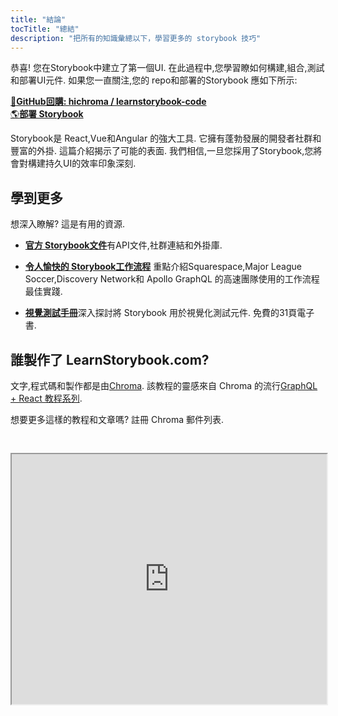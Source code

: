 ```yaml
---
title: "結論"
tocTitle: "總結"
description: "把所有的知識彙總以下，學習更多的 storybook 技巧"
---
```


恭喜! 您在Storybook中建立了第一個UI. 在此過程中,您學習瞭如何構建,組合,測試和部署UI元件. 如果您一直關注,您的 repo和部署的Storybook 應如下所示:

[📕**GitHub回購: hichroma / learnstorybook-code**](https://github.com/chromaui/learnstorybook-code)
<br/>
[🌎**部署 Storybook**](https://clever-banach-415c03.netlify.com/)

Storybook是 React,Vue和Angular 的強大工具. 它擁有蓬勃發展的開發者社群和豐富的外掛. 這篇介紹揭示了可能的表面. 我們相信,一旦您採用了Storybook,您將會對構建持久UI的效率印象深刻.

## 學到更多

想深入瞭解? 這是有用的資源.

-   [**官方 Storybook文件**](https://storybook.js.org/basics/introduction/)有API文件,社群連結和外掛庫.

-   [**令人愉快的 Storybook工作流程**](https://blog.hichroma.com/the-delightful-storybook-workflow-b322b76fd07) 重點介紹Squarespace,Major League Soccer,Discovery Network和 Apollo GraphQL 的高速團隊使用的工作流程最佳實踐.

-   [**視覺測試手冊**](https://www.chromaticqa.com/book/visual-testing-handbook)深入探討將 Storybook 用於視覺化測試元件. 免費的31頁電子書.

## 誰製作了 LearnStorybook.com?

文字,程式碼和製作都是由[Chroma](http://blog.hichroma.com/). 該教程的靈感來自 Chroma 的流行[GraphQL + React 教程系列](https://blog.hichroma.com/graphql-react-tutorial-part-1-6-d0691af25858).

想要更多這樣的教程和文章嗎? 註冊 Chroma 郵件列表.

<iframe style="height:400px;width:100%;max-width:800px;margin:30px auto;" src="https://upscri.be/bface0?as_embed"></iframe>